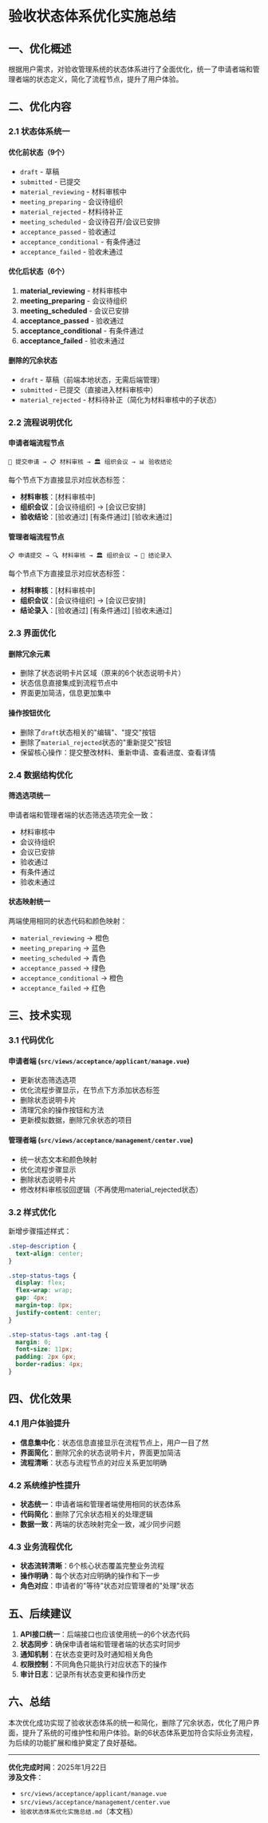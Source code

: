 # 验收状态体系优化实施总结

## 一、优化概述

根据用户需求，对验收管理系统的状态体系进行了全面优化，统一了申请者端和管理者端的状态定义，简化了流程节点，提升了用户体验。

## 二、优化内容

### 2.1 状态体系统一

#### 优化前状态（9个）
- `draft` - 草稿
- `submitted` - 已提交  
- `material_reviewing` - 材料审核中
- `meeting_preparing` - 会议待组织
- `material_rejected` - 材料待补正
- `meeting_scheduled` - 会议待召开/会议已安排
- `acceptance_passed` - 验收通过
- `acceptance_conditional` - 有条件通过
- `acceptance_failed` - 验收未通过

#### 优化后状态（6个）
1. **material_reviewing** - 材料审核中
2. **meeting_preparing** - 会议待组织  
3. **meeting_scheduled** - 会议已安排
4. **acceptance_passed** - 验收通过
5. **acceptance_conditional** - 有条件通过
6. **acceptance_failed** - 验收未通过

#### 删除的冗余状态
- `draft` - 草稿（前端本地状态，无需后端管理）
- `submitted` - 已提交（直接进入材料审核中）
- `material_rejected` - 材料待补正（简化为材料审核中的子状态）

### 2.2 流程说明优化

#### 申请者端流程节点
```
🚀 提交申请 → 📋 材料审核 → 🏛️ 组织会议 → 📊 验收结论
```

每个节点下方直接显示对应状态标签：
- **材料审核**：[材料审核中]
- **组织会议**：[会议待组织] → [会议已安排]
- **验收结论**：[验收通过] [有条件通过] [验收未通过]

#### 管理者端流程节点
```
📋 申请提交 → 🔍 材料审核 → 🏛️ 组织会议 → 📝 结论录入
```

每个节点下方直接显示对应状态标签：
- **材料审核**：[材料审核中]
- **组织会议**：[会议待组织] → [会议已安排]
- **结论录入**：[验收通过] [有条件通过] [验收未通过]

### 2.3 界面优化

#### 删除冗余元素
- 删除了状态说明卡片区域（原来的6个状态说明卡片）
- 状态信息直接集成到流程节点中
- 界面更加简洁，信息更加集中

#### 操作按钮优化
- 删除了`draft`状态相关的"编辑"、"提交"按钮
- 删除了`material_rejected`状态的"重新提交"按钮
- 保留核心操作：提交整改材料、重新申请、查看进度、查看详情

### 2.4 数据结构优化

#### 筛选选项统一
申请者端和管理者端的状态筛选选项完全一致：
- 材料审核中
- 会议待组织
- 会议已安排
- 验收通过
- 有条件通过
- 验收未通过

#### 状态映射统一
两端使用相同的状态代码和颜色映射：
- `material_reviewing` → 橙色
- `meeting_preparing` → 蓝色
- `meeting_scheduled` → 青色
- `acceptance_passed` → 绿色
- `acceptance_conditional` → 橙色
- `acceptance_failed` → 红色

## 三、技术实现

### 3.1 代码优化

#### 申请者端 (`src/views/acceptance/applicant/manage.vue`)
- 更新状态筛选选项
- 优化流程步骤显示，在节点下方添加状态标签
- 删除状态说明卡片
- 清理冗余的操作按钮和方法
- 更新模拟数据，删除冗余状态的项目

#### 管理者端 (`src/views/acceptance/management/center.vue`)
- 统一状态文本和颜色映射
- 优化流程步骤显示
- 删除状态说明卡片
- 修改材料审核驳回逻辑（不再使用material_rejected状态）

### 3.2 样式优化

新增步骤描述样式：
```css
.step-description {
  text-align: center;
}

.step-status-tags {
  display: flex;
  flex-wrap: wrap;
  gap: 4px;
  margin-top: 8px;
  justify-content: center;
}

.step-status-tags .ant-tag {
  margin: 0;
  font-size: 11px;
  padding: 2px 6px;
  border-radius: 4px;
}
```

## 四、优化效果

### 4.1 用户体验提升
- **信息集中化**：状态信息直接显示在流程节点上，用户一目了然
- **界面简化**：删除冗余的状态说明卡片，界面更加简洁
- **流程清晰**：状态与流程节点的对应关系更加明确

### 4.2 系统维护性提升
- **状态统一**：申请者端和管理者端使用相同的状态体系
- **代码简化**：删除了冗余状态相关的处理逻辑
- **数据一致**：两端的状态映射完全一致，减少同步问题

### 4.3 业务流程优化
- **状态流转清晰**：6个核心状态覆盖完整业务流程
- **操作明确**：每个状态对应明确的操作和下一步
- **角色对应**：申请者的"等待"状态对应管理者的"处理"状态

## 五、后续建议

1. **API接口统一**：后端接口也应该使用统一的6个状态代码
2. **状态同步**：确保申请者端和管理者端的状态实时同步
3. **通知机制**：在状态变更时及时通知相关角色
4. **权限控制**：不同角色只能执行对应状态下的操作
5. **审计日志**：记录所有状态变更和操作历史

## 六、总结

本次优化成功实现了验收状态体系的统一和简化，删除了冗余状态，优化了用户界面，提升了系统的可维护性和用户体验。新的6状态体系更加符合实际业务流程，为后续的功能扩展和维护奠定了良好基础。

---

**优化完成时间**：2025年1月22日  
**涉及文件**：
- `src/views/acceptance/applicant/manage.vue`
- `src/views/acceptance/management/center.vue`
- `验收状态体系优化实施总结.md`（本文档） 